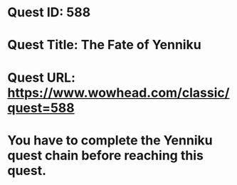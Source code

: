 # Quest ID: 588
# Quest Title: The Fate of Yenniku
# Quest URL: https://www.wowhead.com/classic/quest=588
# You have to complete the Yenniku quest chain before reaching this quest.